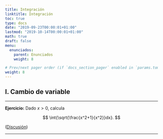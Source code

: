 ```yaml
---
title: Integración
linktitle: Integración
toc: true
type: docs
date: "2019-09-23T00:00:01+01:00"
lastmod: "2019-10-14T00:00:01+01:00"
math: true
draft: false
menu:
  enunciados:
    parent: Enunciados
    weight: 8

# Prev/next pager order (if `docs_section_pager` enabled in `params.toml`)
weight: 8
---
```


## I. Cambio de variable

---

**Ejercicio:** Dado $x>0$, calcula

$$
\int{\sqrt{\frac{x^2+1}{x^2}}dx}.
$$

([Discusión](/2019/09/23/comenzamos-nuevo-proyecto-de-problemas-de-oposicion/))

---

